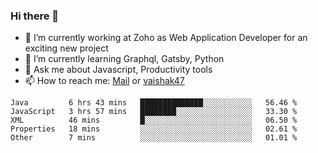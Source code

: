 ### Hi there 👋

- 🔭 I’m currently working at Zoho as Web Application Developer for an exciting new project
- 🌱 I’m currently learning Graphql, Gatsby, Python
- 💬 Ask me about Javascript, Productivity tools 
- 📫 How to reach me: [Mail](mailto:kvaishak007@gmail.com) or [vaishak47](https://twitter.com/vaishak47)

<!--START_SECTION:waka-->
```text
Java         6 hrs 43 mins   ██████████████░░░░░░░░░░░   56.46 % 
JavaScript   3 hrs 57 mins   ████████░░░░░░░░░░░░░░░░░   33.30 % 
XML          46 mins         █░░░░░░░░░░░░░░░░░░░░░░░░   06.50 % 
Properties   18 mins         ░░░░░░░░░░░░░░░░░░░░░░░░░   02.61 % 
Other        7 mins          ░░░░░░░░░░░░░░░░░░░░░░░░░   01.01 %
```
<!--END_SECTION:waka-->
